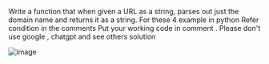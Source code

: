 Write a function that when given a URL as a string, parses out just the domain name and returns it as a string. For these 4 example in python
Refer condition in the comments
Put your working code in comment . Please don't use google , chatgpt and see others solution


![image](https://github.com/arshad831/panda-challenge/assets/70535034/fb6ff529-3708-4cdf-bf22-68153067d508)

